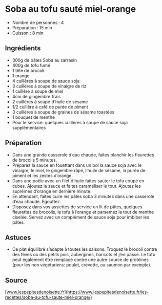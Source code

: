 # Soba au tofu sauté miel-orange

- Nombre de personnes : 4
- Préparation : 15 min
- Cuisson : 8 min

## Ingrédients

- 300g de pâtes Soba au sarrasin
- 400g de tofu fumé
- 1 tête de brocoli
- 1 orange
- 4 cuillères à soupe de sauce soja
- 3 cuillères à soupe de vinaigre de riz
- 1 cuillère à soupe de miel
- 4cm de gingembre frais
- 2 cuillères à soupe d’huile de sésame
- 1/2 cuillère à café de purée de piment
- 3 cuillères à soupe de graines de sésame toastées
- 1 bouquet de menthe
- Pour le service: quelques cuillères à soupe de sauce soja supplémentaires

## Préparation

- Dans une grande casserole d’eau chaude, faites blanchir les fleurettes de brocolis 5 minutes.
- Préparez la sauce en fouettant dans un bol la sauce soja avec le vinaigre, le miel, le gingembre râpé, l’huile de sésame, la purée de piment et les zestes d’orange.
- Dans une poêle avec un filet d’huile faites sauter le tofu coupé en cubes. Ajoutez la sauce et faites caraméliser le tout. Ajoutez les suprêmes d’orange en dernière minute.
- En attendant, faites cuire les pâtes soba 3 minutes dans une casserole d’eau chaude. Egouttez.
- Disposez dans vos assiettes de service un lit de pâtes, quelques fleurettes de brocolis, le tofu à l’orange et parsemez le tout de menthe ciselée. Servez avec un complément de sauce soja pour imbiber les pâtes.

## Astuces

- Ce plat équilibré s’adapte à toutes les saisons. Troquez le brocoli contre des fèves ou des petits pois, aubergines, haricots et j’en passe. Le tofu peut également être remplacé contre une autre source de protéines (pour les non végétariens: poulet, crevette, ou saumon par exemple).

## Source

[www.lespepitesdenoisette.fr](https://www.lespepitesdenoisette.fr/les-recettes/soba-au-tofu-saute-miel-orange/)
